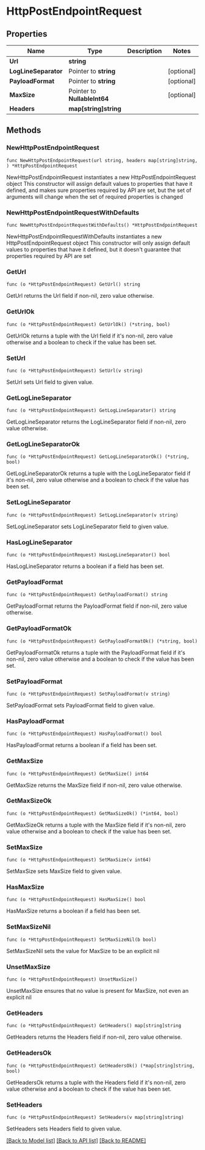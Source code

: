 # HttpPostEndpointRequest

## Properties

Name | Type | Description | Notes
------------ | ------------- | ------------- | -------------
**Url** | **string** |  | 
**LogLineSeparator** | Pointer to **string** |  | [optional] 
**PayloadFormat** | Pointer to **string** |  | [optional] 
**MaxSize** | Pointer to **NullableInt64** |  | [optional] 
**Headers** | **map[string]string** |  | 

## Methods

### NewHttpPostEndpointRequest

`func NewHttpPostEndpointRequest(url string, headers map[string]string, ) *HttpPostEndpointRequest`

NewHttpPostEndpointRequest instantiates a new HttpPostEndpointRequest object
This constructor will assign default values to properties that have it defined,
and makes sure properties required by API are set, but the set of arguments
will change when the set of required properties is changed

### NewHttpPostEndpointRequestWithDefaults

`func NewHttpPostEndpointRequestWithDefaults() *HttpPostEndpointRequest`

NewHttpPostEndpointRequestWithDefaults instantiates a new HttpPostEndpointRequest object
This constructor will only assign default values to properties that have it defined,
but it doesn't guarantee that properties required by API are set

### GetUrl

`func (o *HttpPostEndpointRequest) GetUrl() string`

GetUrl returns the Url field if non-nil, zero value otherwise.

### GetUrlOk

`func (o *HttpPostEndpointRequest) GetUrlOk() (*string, bool)`

GetUrlOk returns a tuple with the Url field if it's non-nil, zero value otherwise
and a boolean to check if the value has been set.

### SetUrl

`func (o *HttpPostEndpointRequest) SetUrl(v string)`

SetUrl sets Url field to given value.


### GetLogLineSeparator

`func (o *HttpPostEndpointRequest) GetLogLineSeparator() string`

GetLogLineSeparator returns the LogLineSeparator field if non-nil, zero value otherwise.

### GetLogLineSeparatorOk

`func (o *HttpPostEndpointRequest) GetLogLineSeparatorOk() (*string, bool)`

GetLogLineSeparatorOk returns a tuple with the LogLineSeparator field if it's non-nil, zero value otherwise
and a boolean to check if the value has been set.

### SetLogLineSeparator

`func (o *HttpPostEndpointRequest) SetLogLineSeparator(v string)`

SetLogLineSeparator sets LogLineSeparator field to given value.

### HasLogLineSeparator

`func (o *HttpPostEndpointRequest) HasLogLineSeparator() bool`

HasLogLineSeparator returns a boolean if a field has been set.

### GetPayloadFormat

`func (o *HttpPostEndpointRequest) GetPayloadFormat() string`

GetPayloadFormat returns the PayloadFormat field if non-nil, zero value otherwise.

### GetPayloadFormatOk

`func (o *HttpPostEndpointRequest) GetPayloadFormatOk() (*string, bool)`

GetPayloadFormatOk returns a tuple with the PayloadFormat field if it's non-nil, zero value otherwise
and a boolean to check if the value has been set.

### SetPayloadFormat

`func (o *HttpPostEndpointRequest) SetPayloadFormat(v string)`

SetPayloadFormat sets PayloadFormat field to given value.

### HasPayloadFormat

`func (o *HttpPostEndpointRequest) HasPayloadFormat() bool`

HasPayloadFormat returns a boolean if a field has been set.

### GetMaxSize

`func (o *HttpPostEndpointRequest) GetMaxSize() int64`

GetMaxSize returns the MaxSize field if non-nil, zero value otherwise.

### GetMaxSizeOk

`func (o *HttpPostEndpointRequest) GetMaxSizeOk() (*int64, bool)`

GetMaxSizeOk returns a tuple with the MaxSize field if it's non-nil, zero value otherwise
and a boolean to check if the value has been set.

### SetMaxSize

`func (o *HttpPostEndpointRequest) SetMaxSize(v int64)`

SetMaxSize sets MaxSize field to given value.

### HasMaxSize

`func (o *HttpPostEndpointRequest) HasMaxSize() bool`

HasMaxSize returns a boolean if a field has been set.

### SetMaxSizeNil

`func (o *HttpPostEndpointRequest) SetMaxSizeNil(b bool)`

 SetMaxSizeNil sets the value for MaxSize to be an explicit nil

### UnsetMaxSize
`func (o *HttpPostEndpointRequest) UnsetMaxSize()`

UnsetMaxSize ensures that no value is present for MaxSize, not even an explicit nil
### GetHeaders

`func (o *HttpPostEndpointRequest) GetHeaders() map[string]string`

GetHeaders returns the Headers field if non-nil, zero value otherwise.

### GetHeadersOk

`func (o *HttpPostEndpointRequest) GetHeadersOk() (*map[string]string, bool)`

GetHeadersOk returns a tuple with the Headers field if it's non-nil, zero value otherwise
and a boolean to check if the value has been set.

### SetHeaders

`func (o *HttpPostEndpointRequest) SetHeaders(v map[string]string)`

SetHeaders sets Headers field to given value.



[[Back to Model list]](../README.md#documentation-for-models) [[Back to API list]](../README.md#documentation-for-api-endpoints) [[Back to README]](../README.md)


